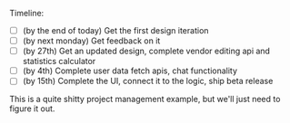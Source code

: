 Timeline:
- [ ] (by the end of today) Get the first design iteration
- [ ] (by next monday) Get feedback on it
- [ ] (by 27th) Get an updated design, complete vendor editing api and statistics calculator
- [ ] (by 4th) Complete user data fetch apis, chat functionality
- [ ] (by 15th) Complete the UI, connect it to the logic, ship beta release

This is a quite shitty project management example, but we'll just need to figure it out.